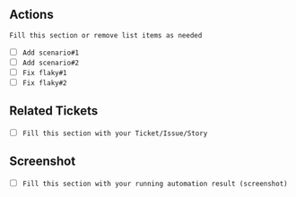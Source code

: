 ## Actions
`Fill this section or remove list items as needed`
- [ ] `Add scenario#1`
- [ ] `Add scenario#2`
- [ ] `Fix flaky#1`
- [ ] `Fix flaky#2`

## Related Tickets
- [ ] `Fill this section with your Ticket/Issue/Story`

## Screenshot
- [ ] `Fill this section with your running automation result (screenshot)`